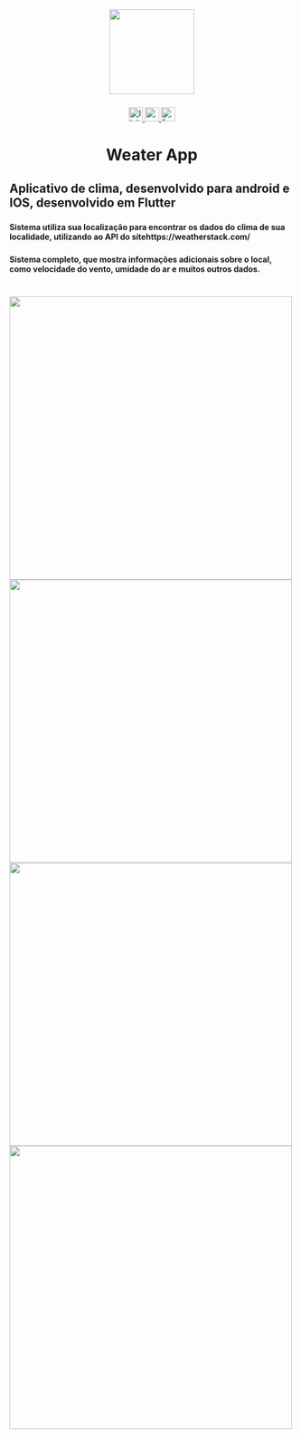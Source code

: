 <div align="center">
  <img height="150" src="https://camo.githubusercontent.com/62da68eb62b1e5f175f7d1f0191dd89a653d7908feb22d37d4a0ab07365d6791/68747470733a2f2f6d656469612e67697068792e636f6d2f6d656469612f4d3967624264396e6244724f5475314d71782f67697068792e676966"  />
</div>

###

<div align="center">
  <a href="https://www.linkedin.com/in/emerson-santos-3b101b178/" target="_blank">
    <img src="https://img.shields.io/static/v1?message=LinkedIn&logo=linkedin&label=&color=0077B5&logoColor=white&labelColor=&style=for-the-badge" height="25" alt="linkedin logo"  />
  </a>
  <a href="https://www.youtube.com/channel/UClMXPfaHfcBSG729gMfMpPw" target="_blank">
    <img src="https://img.shields.io/static/v1?message=Youtube&logo=youtube&label=&color=FF0000&logoColor=white&labelColor=&style=for-the-badge" height="25" alt="youtube logo"  />
  </a>
  <a href="https://www.facebook.com/emerson.ribeirodossantos.104" target="_blank">
    <img src="https://img.shields.io/static/v1?message=Facebook&logo=facebook&label=&color=1877F2&logoColor=white&labelColor=&style=for-the-badge" height="25" alt="facebook logo"  />
  </a>
</div>

###

<h1 align="center">Weater App</h1>

###

<h2 align="left">Aplicativo de clima, desenvolvido para android e IOS, desenvolvido em Flutter</h2>

###

<h4 align="left">Sistema utiliza sua localização para encontrar os dados do clima de sua localidade, utilizando ao API do sitehttps://weatherstack.com/</h4>

###

<h4 align="left">Sistema completo, que mostra informações adicionais sobre o local, como velocidade do vento, umidade do ar e muitos outros dados.</h4>

###

<br clear="both">

<img align="left" height="500" src="https://i.imgur.com/A9KFToK.jpg"  />

###

<br clear="both">

<img align="left" height="500" src="https://i.imgur.com/ngQC26O.jpg"  />

###

<br clear="both">

<img align="left" height="500" src="https://i.imgur.com/TQ5Aw1S.jpg"  />

###

<br clear="both">

<img align="left" height="500" src="https://i.imgur.com/qtkKwhC.jpg"  />

###
